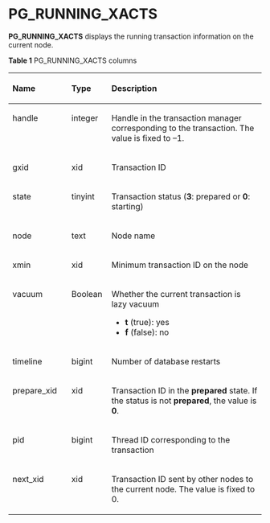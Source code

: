 # PG\_RUNNING\_XACTS<a name="EN-US_TOPIC_0000001151571796"></a>

**PG\_RUNNING\_XACTS**  displays the running transaction information on the current node.

**Table  1**  PG\_RUNNING\_XACTS columns

<a name="en-us_topic_0059778567_tfb5e94c949304dd5bdf7fd2d8d223080"></a>
<table><thead align="left"><tr id="en-us_topic_0059778567_r22475baed9fb4d4daad1f28269fbbd78"><th class="cellrowborder" valign="top" width="23.330000000000002%" id="mcps1.2.4.1.1"><p id="en-us_topic_0059778567_a9d40fb7778ec441fade86b126709b745"><a name="en-us_topic_0059778567_a9d40fb7778ec441fade86b126709b745"></a><a name="en-us_topic_0059778567_a9d40fb7778ec441fade86b126709b745"></a>Name</p>
</th>
<th class="cellrowborder" valign="top" width="15.790000000000001%" id="mcps1.2.4.1.2"><p id="en-us_topic_0059778567_aabccd98aa2704885bed6ef0616c775a0"><a name="en-us_topic_0059778567_aabccd98aa2704885bed6ef0616c775a0"></a><a name="en-us_topic_0059778567_aabccd98aa2704885bed6ef0616c775a0"></a>Type</p>
</th>
<th class="cellrowborder" valign="top" width="60.88%" id="mcps1.2.4.1.3"><p id="en-us_topic_0059778567_a4fefca91dbaf4b3abe70ffdd17c063a5"><a name="en-us_topic_0059778567_a4fefca91dbaf4b3abe70ffdd17c063a5"></a><a name="en-us_topic_0059778567_a4fefca91dbaf4b3abe70ffdd17c063a5"></a>Description</p>
</th>
</tr>
</thead>
<tbody><tr id="en-us_topic_0059778567_r9a2a76e76fb540f389a1ac769b44a147"><td class="cellrowborder" valign="top" width="23.330000000000002%" headers="mcps1.2.4.1.1 "><p id="en-us_topic_0059778567_a36330ba8f3bf4e5aab779fa27b375014"><a name="en-us_topic_0059778567_a36330ba8f3bf4e5aab779fa27b375014"></a><a name="en-us_topic_0059778567_a36330ba8f3bf4e5aab779fa27b375014"></a>handle</p>
</td>
<td class="cellrowborder" valign="top" width="15.790000000000001%" headers="mcps1.2.4.1.2 "><p id="en-us_topic_0059778567_a3cf06a6a3ee841d7bac62a9ed3a8da24"><a name="en-us_topic_0059778567_a3cf06a6a3ee841d7bac62a9ed3a8da24"></a><a name="en-us_topic_0059778567_a3cf06a6a3ee841d7bac62a9ed3a8da24"></a>integer</p>
</td>
<td class="cellrowborder" valign="top" width="60.88%" headers="mcps1.2.4.1.3 "><p id="en-us_topic_0059778567_a5870a20f3740491398ce1766c0e01e15"><a name="en-us_topic_0059778567_a5870a20f3740491398ce1766c0e01e15"></a><a name="en-us_topic_0059778567_a5870a20f3740491398ce1766c0e01e15"></a>Handle in the transaction manager corresponding to the transaction. The value is fixed to –1.</p>
</td>
</tr>
<tr id="en-us_topic_0059778567_rd0ce2f0fc41f4065ac89e15c2554b5cf"><td class="cellrowborder" valign="top" width="23.330000000000002%" headers="mcps1.2.4.1.1 "><p id="en-us_topic_0059778567_a2fb68fcd236e4be19fb7e059b81b27e3"><a name="en-us_topic_0059778567_a2fb68fcd236e4be19fb7e059b81b27e3"></a><a name="en-us_topic_0059778567_a2fb68fcd236e4be19fb7e059b81b27e3"></a>gxid</p>
</td>
<td class="cellrowborder" valign="top" width="15.790000000000001%" headers="mcps1.2.4.1.2 "><p id="en-us_topic_0059778567_a47ccc55377b64ebc9a06d4b821823e71"><a name="en-us_topic_0059778567_a47ccc55377b64ebc9a06d4b821823e71"></a><a name="en-us_topic_0059778567_a47ccc55377b64ebc9a06d4b821823e71"></a>xid</p>
</td>
<td class="cellrowborder" valign="top" width="60.88%" headers="mcps1.2.4.1.3 "><p id="en-us_topic_0059778567_afb8fcc97f46f48319317441448893ae7"><a name="en-us_topic_0059778567_afb8fcc97f46f48319317441448893ae7"></a><a name="en-us_topic_0059778567_afb8fcc97f46f48319317441448893ae7"></a>Transaction ID</p>
</td>
</tr>
<tr id="en-us_topic_0059778567_r3a87b100271c428d8d60788f981b551a"><td class="cellrowborder" valign="top" width="23.330000000000002%" headers="mcps1.2.4.1.1 "><p id="en-us_topic_0059778567_a6fd683e5665642838ec861765beaecf6"><a name="en-us_topic_0059778567_a6fd683e5665642838ec861765beaecf6"></a><a name="en-us_topic_0059778567_a6fd683e5665642838ec861765beaecf6"></a>state</p>
</td>
<td class="cellrowborder" valign="top" width="15.790000000000001%" headers="mcps1.2.4.1.2 "><p id="en-us_topic_0059778567_a7abf7428d2414cb0b532c9a8d1f383ad"><a name="en-us_topic_0059778567_a7abf7428d2414cb0b532c9a8d1f383ad"></a><a name="en-us_topic_0059778567_a7abf7428d2414cb0b532c9a8d1f383ad"></a>tinyint</p>
</td>
<td class="cellrowborder" valign="top" width="60.88%" headers="mcps1.2.4.1.3 "><p id="en-us_topic_0059778567_ab619656d4bd84aa08a11c1243118eba2"><a name="en-us_topic_0059778567_ab619656d4bd84aa08a11c1243118eba2"></a><a name="en-us_topic_0059778567_ab619656d4bd84aa08a11c1243118eba2"></a>Transaction status (<strong id="b53882690414225"><a name="b53882690414225"></a><a name="b53882690414225"></a>3</strong>: prepared or <strong id="b171847667114225"><a name="b171847667114225"></a><a name="b171847667114225"></a>0</strong>: starting)</p>
</td>
</tr>
<tr id="en-us_topic_0059778567_r6d7019f4d7774007bf4f6304154a7df6"><td class="cellrowborder" valign="top" width="23.330000000000002%" headers="mcps1.2.4.1.1 "><p id="en-us_topic_0059778567_a82341639eddf48c5a23f65aff2a3fb9e"><a name="en-us_topic_0059778567_a82341639eddf48c5a23f65aff2a3fb9e"></a><a name="en-us_topic_0059778567_a82341639eddf48c5a23f65aff2a3fb9e"></a>node</p>
</td>
<td class="cellrowborder" valign="top" width="15.790000000000001%" headers="mcps1.2.4.1.2 "><p id="en-us_topic_0059778567_a0bf82a39974f41358969dddf434aa2a1"><a name="en-us_topic_0059778567_a0bf82a39974f41358969dddf434aa2a1"></a><a name="en-us_topic_0059778567_a0bf82a39974f41358969dddf434aa2a1"></a>text</p>
</td>
<td class="cellrowborder" valign="top" width="60.88%" headers="mcps1.2.4.1.3 "><p id="en-us_topic_0059778567_af9b1ceeb6d724468ba082ab74f81e745"><a name="en-us_topic_0059778567_af9b1ceeb6d724468ba082ab74f81e745"></a><a name="en-us_topic_0059778567_af9b1ceeb6d724468ba082ab74f81e745"></a>Node name</p>
</td>
</tr>
<tr id="en-us_topic_0059778567_rd9e3c28a12754a82b75d81497b573ff4"><td class="cellrowborder" valign="top" width="23.330000000000002%" headers="mcps1.2.4.1.1 "><p id="en-us_topic_0059778567_af767104ac8b04b54bfe5e08b6faceeb5"><a name="en-us_topic_0059778567_af767104ac8b04b54bfe5e08b6faceeb5"></a><a name="en-us_topic_0059778567_af767104ac8b04b54bfe5e08b6faceeb5"></a>xmin</p>
</td>
<td class="cellrowborder" valign="top" width="15.790000000000001%" headers="mcps1.2.4.1.2 "><p id="en-us_topic_0059778567_ac60af4c72687422b80e360503cf31d68"><a name="en-us_topic_0059778567_ac60af4c72687422b80e360503cf31d68"></a><a name="en-us_topic_0059778567_ac60af4c72687422b80e360503cf31d68"></a>xid</p>
</td>
<td class="cellrowborder" valign="top" width="60.88%" headers="mcps1.2.4.1.3 "><p id="en-us_topic_0059778567_a5c863320452c4756b89818bf7c7e4485"><a name="en-us_topic_0059778567_a5c863320452c4756b89818bf7c7e4485"></a><a name="en-us_topic_0059778567_a5c863320452c4756b89818bf7c7e4485"></a>Minimum transaction ID on the node</p>
</td>
</tr>
<tr id="en-us_topic_0059778567_r3d0dc7c37a1b4acba7f09ac92b00378a"><td class="cellrowborder" valign="top" width="23.330000000000002%" headers="mcps1.2.4.1.1 "><p id="en-us_topic_0059778567_a3076c633e4344419968b2a14ff8b8442"><a name="en-us_topic_0059778567_a3076c633e4344419968b2a14ff8b8442"></a><a name="en-us_topic_0059778567_a3076c633e4344419968b2a14ff8b8442"></a>vacuum</p>
</td>
<td class="cellrowborder" valign="top" width="15.790000000000001%" headers="mcps1.2.4.1.2 "><p id="en-us_topic_0059778567_a512e99361d024c29b20b9cb3e2978d4c"><a name="en-us_topic_0059778567_a512e99361d024c29b20b9cb3e2978d4c"></a><a name="en-us_topic_0059778567_a512e99361d024c29b20b9cb3e2978d4c"></a><span id="text71461320193011"><a name="text71461320193011"></a><a name="text71461320193011"></a>Boolean</span></p>
</td>
<td class="cellrowborder" valign="top" width="60.88%" headers="mcps1.2.4.1.3 "><p id="en-us_topic_0059778567_ae2f0ed9cea4b48179252fbc8c28cfcd0"><a name="en-us_topic_0059778567_ae2f0ed9cea4b48179252fbc8c28cfcd0"></a><a name="en-us_topic_0059778567_ae2f0ed9cea4b48179252fbc8c28cfcd0"></a>Whether the current transaction is lazy vacuum</p>
<a name="ul588154784410"></a><a name="ul588154784410"></a><ul id="ul588154784410"><li><strong id="b100442681714225"><a name="b100442681714225"></a><a name="b100442681714225"></a>t</strong> (true): yes</li><li><strong id="b10924987114225"><a name="b10924987114225"></a><a name="b10924987114225"></a>f</strong> (false): no</li></ul>
</td>
</tr>
<tr id="en-us_topic_0059778567_rd399cb63df44475bb39bb23e9e01172e"><td class="cellrowborder" valign="top" width="23.330000000000002%" headers="mcps1.2.4.1.1 "><p id="en-us_topic_0059778567_a676886fd3a834a549bf3bc73c499fb5c"><a name="en-us_topic_0059778567_a676886fd3a834a549bf3bc73c499fb5c"></a><a name="en-us_topic_0059778567_a676886fd3a834a549bf3bc73c499fb5c"></a>timeline</p>
</td>
<td class="cellrowborder" valign="top" width="15.790000000000001%" headers="mcps1.2.4.1.2 "><p id="en-us_topic_0059778567_a000533d97a11404ea706d5e0fa96736c"><a name="en-us_topic_0059778567_a000533d97a11404ea706d5e0fa96736c"></a><a name="en-us_topic_0059778567_a000533d97a11404ea706d5e0fa96736c"></a>bigint</p>
</td>
<td class="cellrowborder" valign="top" width="60.88%" headers="mcps1.2.4.1.3 "><p id="en-us_topic_0059778567_a5b07ef71d37b4b91b558242f18f9a63f"><a name="en-us_topic_0059778567_a5b07ef71d37b4b91b558242f18f9a63f"></a><a name="en-us_topic_0059778567_a5b07ef71d37b4b91b558242f18f9a63f"></a>Number of database restarts</p>
</td>
</tr>
<tr id="en-us_topic_0059778567_r0d698ad428714a199424f649e750455f"><td class="cellrowborder" valign="top" width="23.330000000000002%" headers="mcps1.2.4.1.1 "><p id="en-us_topic_0059778567_a6eaabb8c5d3a4e808eb21830889db197"><a name="en-us_topic_0059778567_a6eaabb8c5d3a4e808eb21830889db197"></a><a name="en-us_topic_0059778567_a6eaabb8c5d3a4e808eb21830889db197"></a>prepare_xid</p>
</td>
<td class="cellrowborder" valign="top" width="15.790000000000001%" headers="mcps1.2.4.1.2 "><p id="en-us_topic_0059778567_a0a6014e248894ac39532f9a9cae9e5a2"><a name="en-us_topic_0059778567_a0a6014e248894ac39532f9a9cae9e5a2"></a><a name="en-us_topic_0059778567_a0a6014e248894ac39532f9a9cae9e5a2"></a>xid</p>
</td>
<td class="cellrowborder" valign="top" width="60.88%" headers="mcps1.2.4.1.3 "><p id="en-us_topic_0059778567_a8756280fdb654c43be446411d12dc8d8"><a name="en-us_topic_0059778567_a8756280fdb654c43be446411d12dc8d8"></a><a name="en-us_topic_0059778567_a8756280fdb654c43be446411d12dc8d8"></a>Transaction ID in the <strong id="b203282141814225"><a name="b203282141814225"></a><a name="b203282141814225"></a>prepared</strong> state. If the status is not <strong id="b91489691114225"><a name="b91489691114225"></a><a name="b91489691114225"></a>prepared</strong>, the value is <strong id="b70638145314225"><a name="b70638145314225"></a><a name="b70638145314225"></a>0</strong>.</p>
</td>
</tr>
<tr id="en-us_topic_0059778567_rd4773830b2bd4f63a1bf2b7c90ff5ea4"><td class="cellrowborder" valign="top" width="23.330000000000002%" headers="mcps1.2.4.1.1 "><p id="en-us_topic_0059778567_a87fee11ce51448049546de7c1f0392f6"><a name="en-us_topic_0059778567_a87fee11ce51448049546de7c1f0392f6"></a><a name="en-us_topic_0059778567_a87fee11ce51448049546de7c1f0392f6"></a>pid</p>
</td>
<td class="cellrowborder" valign="top" width="15.790000000000001%" headers="mcps1.2.4.1.2 "><p id="en-us_topic_0059778567_aa2fcba2a04614ce7a9bb619946025479"><a name="en-us_topic_0059778567_aa2fcba2a04614ce7a9bb619946025479"></a><a name="en-us_topic_0059778567_aa2fcba2a04614ce7a9bb619946025479"></a>bigint</p>
</td>
<td class="cellrowborder" valign="top" width="60.88%" headers="mcps1.2.4.1.3 "><p id="en-us_topic_0059778567_a17c3090f555f4627be5bee0258ed34c3"><a name="en-us_topic_0059778567_a17c3090f555f4627be5bee0258ed34c3"></a><a name="en-us_topic_0059778567_a17c3090f555f4627be5bee0258ed34c3"></a>Thread ID corresponding to the transaction</p>
</td>
</tr>
<tr id="en-us_topic_0059778567_r410c916ded7e4948948e1f957c2a0ed5"><td class="cellrowborder" valign="top" width="23.330000000000002%" headers="mcps1.2.4.1.1 "><p id="en-us_topic_0059778567_ad0d723c9dcc444e6a241d9ab23647974"><a name="en-us_topic_0059778567_ad0d723c9dcc444e6a241d9ab23647974"></a><a name="en-us_topic_0059778567_ad0d723c9dcc444e6a241d9ab23647974"></a>next_xid</p>
</td>
<td class="cellrowborder" valign="top" width="15.790000000000001%" headers="mcps1.2.4.1.2 "><p id="en-us_topic_0059778567_a4dff37aaf5b04f8198bdb0b3ec964b70"><a name="en-us_topic_0059778567_a4dff37aaf5b04f8198bdb0b3ec964b70"></a><a name="en-us_topic_0059778567_a4dff37aaf5b04f8198bdb0b3ec964b70"></a>xid</p>
</td>
<td class="cellrowborder" valign="top" width="60.88%" headers="mcps1.2.4.1.3 "><p id="zh-cn_topic_0059778567_acbcf74298f784b7181b43913741ba46d"><a name="zh-cn_topic_0059778567_acbcf74298f784b7181b43913741ba46d"></a><a name="zh-cn_topic_0059778567_acbcf74298f784b7181b43913741ba46d"></a><span id="text690741819219"><a name="text690741819219"></a><a name="text690741819219"></a>Transaction ID sent by other nodes to the current node. The value is fixed to 0.</p>
</td>
</tr>
</tbody>
</table>
